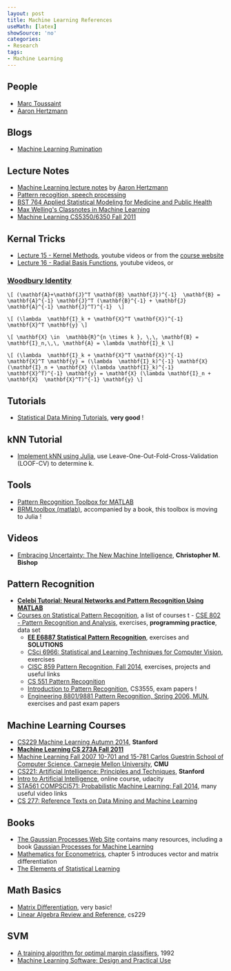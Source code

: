 ```yaml
---
layout: post
title: Machine Learning References
useMath: [latex]
showSource: 'no'
categories:
- Research
tags:
- Machine Learning
---
```


## People
 - [Marc Toussaint][29]
 - [Aaron Hertzmann][27]

## Blogs
 - [Machine Learning Rumination][31]

## Lecture Notes
 - [Machine Learning lecture notes][26] by [Aaron Hertzmann][27]
 - [Pattern recogition, speech processing][30]
 - [BST 764 Applied Statistical Modeling for Medicine and Public Health][36]
 - [Max Welling's Classnotes in Machine Learning][37]
 - [Machine Learning CS5350/6350 Fall 2011][39]

## Kernal Tricks
 - [Lecture 15 - Kernel Methods][33], youtube videos or from the [course website][35]
 - [Lecture 16 - Radial Basis Functions][34], youtube videos, or 

### [Woodbury Identity][32]
`\[
(\mathbf{A}+\mathbf{J}^T \mathbf{B} \mathbf{J})^{-1} 
\mathbf{B} = \mathbf{A}^{-1} \mathbf{J}^T
(\mathbf{B}^{-1} + \mathbf{J} \mathbf{A}^{-1} \mathbf{J}^T)^{-1} 
\]`

`\[
 (\lambda  \mathbf{I}_k + \mathbf{X}^T \mathbf{X})^{-1} 
 \mathbf{X}^T \mathbf{y}
\]`


`\[
\mathbf{X} \in  \mathbb{R}^{n \times k }, \,\,
\mathbf{B} = \mathbf{I}_n,\,\,
\mathbf{A} = \lambda \mathbf{I}_k
\]`

`\[
 (\lambda  \mathbf{I}_k + \mathbf{X}^T \mathbf{X})^{-1} 
 \mathbf{X}^T \mathbf{y} =
 (\lambda  \mathbf{I}_k)^{-1} \mathbf{X}
 (\mathbf{I}_n + \mathbf{X} (\lambda \mathbf{I}_k)^{-1} \mathbf{X}^T)^{-1}
 \mathbf{y} = \mathbf{X}
 (\lambda \mathbf{I}_n + \mathbf{X}  \mathbf{X}^T)^{-1}
 \mathbf{y}
\]`



## Tutorials
 - [Statistical Data Mining Tutorials][6], **very good** !

## kNN Tutorial
 - [Implement kNN using Julia][41], use Leave-One-Out-Fold-Cross-Validation (LOOF-CV) to determine k.

## Tools
 - [Pattern Recognition Toolbox for MATLAB][20]
 - [BRMLtoolbox (matlab)][22], accompanied by a book, this toolbox is moving to Julia !

## Videos
 - [Embracing Uncertainty: The New Machine Intelligence][21], **Christopher M. Bishop**

## Pattern Recognition
 - [**Celebi Tutorial: Neural Networks and Pattern Recognition Using MATLAB**][24]
 - [Courses on Statistical Pattern Recognition][11], a list of courses
t      - [CSE 802 - Pattern Recognition and Analysis][16], exercises, **programming practice**, data set
     - [**EE E6887 Statistical Pattern Recognition**][14], exercises and **SOLUTIONS**
     - [CSci 6966: Statistical and Learning Techniques for Computer Vision][18], exercises
     - [CISC 859 Pattern Recognition, Fall 2014][15], exercises, projects and useful links
     - [CS 551 Pattern Recognition][12]
     - [Introduction to Pattern Recognition][13], CS3555, exam papers !
     - [Engineering 8801/9881 Pattern Recognition, Spring 2006, MUN][17], exercises and past exam papers

## Machine Learning Courses
 - [CS229  Machine Learning  Autumn 2014][7], **Stanford**
 - [**Machine Learning CS 273A Fall 2011**][38]
 - [Machine Learning Fall 2007 10-701 and 15-781 Carlos Guestrin School of Computer Science, Carnegie Mellon University][8], **CMU**
 - [CS221: Artificial Intelligence: Principles and Techniques][9], **Stanford**
 - [Intro to Artificial Intelligence][10], online course, udacity
 - [STA561 COMPSCI571: Probabilistic Machine Learning: Fall 2014][19], many useful video links
 - [CS 277: Reference Texts on Data Mining and Machine Learning][23]

## Books
 - [The Gaussian Processes Web Site][1] contains many resources, including a book [Gaussian Processes for Machine Learning][2]
 - [Mathematics for Econometrics][4], chapter 5 introduces vector and matrix differentiation
 - [The Elements of Statistical Learning][5]

## Math Basics
 - [Matrix Differentiation][3], very basic!
 - [Linear Algebra Review and Reference][28], cs229
 


## SVM
 - [A training algorithm for optimal margin classifiers][25], 1992
 - [Machine Learning Software: Design and Practical Use][40]





[41]: https://www.kaggle.com/c/street-view-getting-started-with-julia/details/knn-tutorial
[40]: http://www.csie.ntu.edu.tw/~cjlin/talks/mlss_kyoto.pdf
[39]: http://www.cs.utah.edu/~piyush/teaching/cs5350.html
[38]: http://www.ics.uci.edu/~welling/teaching/ICS273Afall11/ICS273Afall11.html
[37]: http://www.ics.uci.edu/~welling/classnotes/classnotes.html
[36]: http://web.as.uky.edu/statistics/users/pbreheny/764-F11/notes.html
[35]: http://work.caltech.edu/lectures.html
[34]: https://www.youtube.com/watch?v=O8CfrnOPtLc
[33]: https://www.youtube.com/watch?v=XUj5JbQihlU&t=25m53s
[32]: https://ipvs.informatik.uni-stuttgart.de/mlr/marc/notes/gaussians.pdf
[31]: https://statinfer.wordpress.com/
[30]: http://psi.cse.tamu.edu/teaching/lecture_notes/
[29]: https://ipvs.informatik.uni-stuttgart.de/mlr/marc/
[28]: http://cs229.stanford.edu/section/cs229-linalg.pdf
[27]: http://www.dgp.toronto.edu/~hertzman/index.html
[26]: http://www.dgp.toronto.edu/~hertzman/411notes.pdf
[25]: http://w.svms.org/training/BOGV92.pdf
[24]: https://www.byclb.com/TR/Tutorials/neural_networks/
[23]: http://www.ics.uci.edu/~smyth/courses/cs277/data_mining_texts.xhtml
[22]: http://web4.cs.ucl.ac.uk/staff/D.Barber/pmwiki/pmwiki.php?n=Brml.Software
[21]: http://scpro.streamuk.com/uk/player/Default.aspx?wid=7739
[20]: https://github.com/covartech/PRT
[19]: https://stat.duke.edu/~sayan/561/
[18]: http://www.cs.rpi.edu/~stewart/sltcv/
[17]: http://www.engr.mun.ca/~charlesr/9881/index.html
[16]: http://www.cse.msu.edu/~rossarun/courses/sp15/cse802/index.html#details
[15]: http://research.cs.queensu.ca/~blostein/859.html
[14]: http://www.ee.columbia.edu/~sfchang/course/spr/
[13]: http://www.cedar.buffalo.edu/~srihari/CSE555/
[12]: http://www.cs.bilkent.edu.tr/~saksoy/courses/cs551/index.html
[11]: http://homepages.inf.ed.ac.uk/rbf/IAPR/researchers/PPRPAGES/pprcourses.htm
[10]: https://www.udacity.com/course/progress#!/c-cs271
[9]: http://web.stanford.edu/class/cs221/
[8]: http://www.cs.cmu.edu/~guestrin/Class/10701/schedule.html
[1]: http://www.gaussianprocess.org/
[2]: http://www.gaussianprocess.org/gpml/chapters/RW.pdf
[3]: http://www.atmos.washington.edu/~dennis/MatrixCalculus.pdf
[4]: http://pan.baidu.com/wap/shareview?&shareid=3544987238&uk=136268530&dir=%2F%E6%95%B0%E7%90%86%E7%BB%8F%E6%B5%8E%E5%AD%A6%E4%B8%8E%E8%AE%A1%E9%87%8F%E7%BB%8F%E6%B5%8E%E5%AD%A6&page=1&num=20&fsid=4014951445&third=0
[5]: http://statweb.stanford.edu/~tibs/ElemStatLearn/
[6]: http://www.autonlab.org/tutorials/
[7]: http://cs229.stanford.edu/